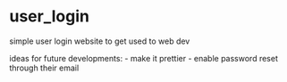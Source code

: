 # user_login
simple user login website to get used to web dev

ideas for future developments:
    - make it prettier
    - enable password reset through their email
